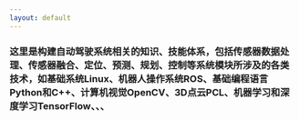 ```yaml
---
layout: default
---
```


### 这里是构建自动驾驶系统相关的知识、技能体系，包括传感器数据处理、传感器融合、定位、预测、规划、控制等系统模块所涉及的各类技术，如基础系统Linux、机器人操作系统ROS、基础编程语言Python和C++、计算机视觉OpenCV、3D点云PCL、机器学习和深度学习TensorFlow、、、




